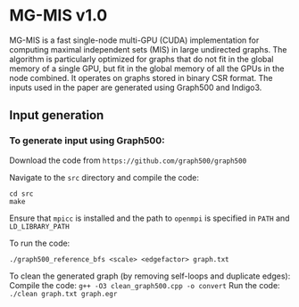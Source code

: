 # MG-MIS v1.0

MG-MIS is a fast single-node multi-GPU (CUDA) implementation for computing maximal independent sets (MIS) in large undirected graphs. The algorithm is particularly optimized for graphs that do not fit in the global memory of a single GPU, but fit in the global memory of all the GPUs in the node combined. It operates on graphs stored in binary CSR format. The inputs used in the paper are generated using Graph500 and Indigo3. 

## Input generation

### To generate input using Graph500:
  Download the code from `https://github.com/graph500/graph500`
  
  Navigate to the `src` directory and compile the code:
  
  ```
  cd src
  make
  ``` 
  
  Ensure that `mpicc` is installed and the path to `openmpi` is specified in `PATH` and `LD_LIBRARY_PATH`
  
  To run the code:
      
  ```
  ./graph500_reference_bfs <scale> <edgefactor> graph.txt
  ```
 
To clean the generated graph (by removing self-loops and duplicate edges):
Compile the code: `g++ -O3 clean_graph500.cpp -o convert`
Run the code: `./clean graph.txt graph.egr`
